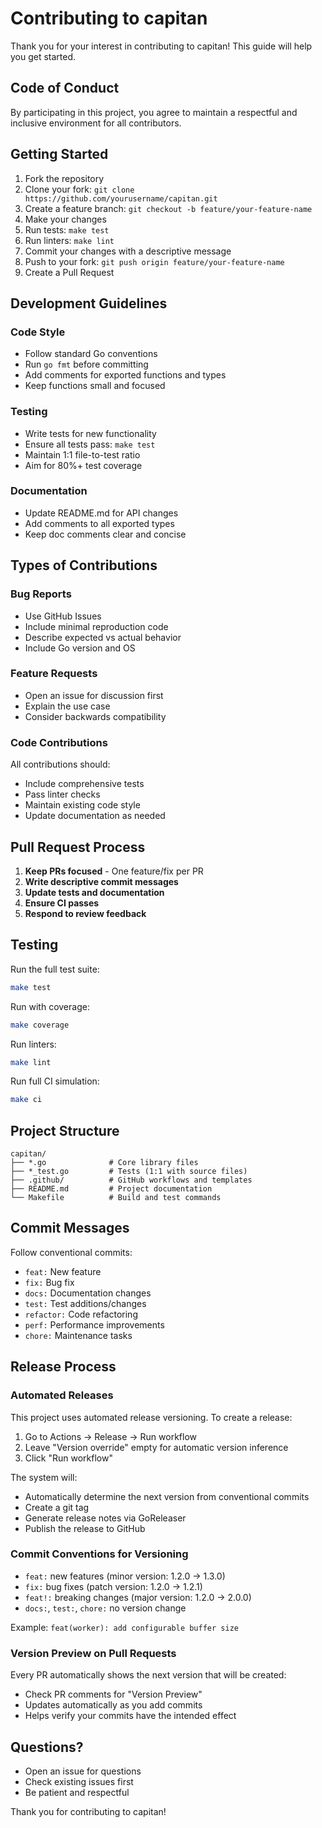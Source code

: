 # Contributing to capitan

Thank you for your interest in contributing to capitan! This guide will help you get started.

## Code of Conduct

By participating in this project, you agree to maintain a respectful and inclusive environment for all contributors.

## Getting Started

1. Fork the repository
2. Clone your fork: `git clone https://github.com/yourusername/capitan.git`
3. Create a feature branch: `git checkout -b feature/your-feature-name`
4. Make your changes
5. Run tests: `make test`
6. Run linters: `make lint`
7. Commit your changes with a descriptive message
8. Push to your fork: `git push origin feature/your-feature-name`
9. Create a Pull Request

## Development Guidelines

### Code Style

- Follow standard Go conventions
- Run `go fmt` before committing
- Add comments for exported functions and types
- Keep functions small and focused

### Testing

- Write tests for new functionality
- Ensure all tests pass: `make test`
- Maintain 1:1 file-to-test ratio
- Aim for 80%+ test coverage

### Documentation

- Update README.md for API changes
- Add comments to all exported types
- Keep doc comments clear and concise

## Types of Contributions

### Bug Reports

- Use GitHub Issues
- Include minimal reproduction code
- Describe expected vs actual behavior
- Include Go version and OS

### Feature Requests

- Open an issue for discussion first
- Explain the use case
- Consider backwards compatibility

### Code Contributions

All contributions should:
- Include comprehensive tests
- Pass linter checks
- Maintain existing code style
- Update documentation as needed

## Pull Request Process

1. **Keep PRs focused** - One feature/fix per PR
2. **Write descriptive commit messages**
3. **Update tests and documentation**
4. **Ensure CI passes**
5. **Respond to review feedback**

## Testing

Run the full test suite:
```bash
make test
```

Run with coverage:
```bash
make coverage
```

Run linters:
```bash
make lint
```

Run full CI simulation:
```bash
make ci
```

## Project Structure

```
capitan/
├── *.go              # Core library files
├── *_test.go         # Tests (1:1 with source files)
├── .github/          # GitHub workflows and templates
├── README.md         # Project documentation
└── Makefile          # Build and test commands
```

## Commit Messages

Follow conventional commits:
- `feat:` New feature
- `fix:` Bug fix
- `docs:` Documentation changes
- `test:` Test additions/changes
- `refactor:` Code refactoring
- `perf:` Performance improvements
- `chore:` Maintenance tasks

## Release Process

### Automated Releases

This project uses automated release versioning. To create a release:

1. Go to Actions → Release → Run workflow
2. Leave "Version override" empty for automatic version inference
3. Click "Run workflow"

The system will:
- Automatically determine the next version from conventional commits
- Create a git tag
- Generate release notes via GoReleaser
- Publish the release to GitHub

### Commit Conventions for Versioning
- `feat:` new features (minor version: 1.2.0 → 1.3.0)
- `fix:` bug fixes (patch version: 1.2.0 → 1.2.1)
- `feat!:` breaking changes (major version: 1.2.0 → 2.0.0)
- `docs:`, `test:`, `chore:` no version change

Example: `feat(worker): add configurable buffer size`

### Version Preview on Pull Requests
Every PR automatically shows the next version that will be created:
- Check PR comments for "Version Preview"
- Updates automatically as you add commits
- Helps verify your commits have the intended effect

## Questions?

- Open an issue for questions
- Check existing issues first
- Be patient and respectful

Thank you for contributing to capitan!
